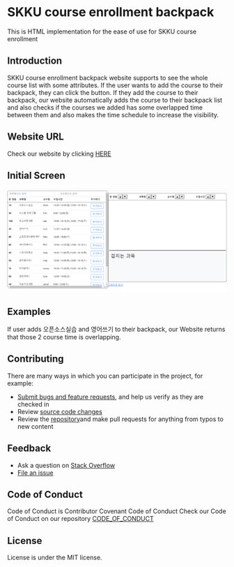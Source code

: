# SKKU course enrollment backpack
This is HTML implementation for the ease of use for SKKU course enrollment

## Introduction
SKKU course enrollment backpack website supports to see the whole course list with some attributes. If the user wants to add the course to their backpack, they can click the button. If they add the course to their backpack, our website automatically adds the course to their backpack list and also checks if the courses we added has some overlapped time between them and also makes the time schedule to increase the visibility.

## Website URL
Check our website by clicking [HERE](https://steve30572.github.io/SKKU_TIMETABLE/)

## Initial Screen
<p align="center">
  <img alt="Website inital screen" src="Initial Screen.PNG">
</p>

## Examples
If user adds 오픈소스실습 and 영어쓰기 to their backpack, our Website returns that those 2 course time is overlapping.

## Contributing

There are many ways in which you can participate in the project, for example:

* [Submit bugs and feature requests](https://github.com/steve30572/SKKU_TIMETABLE/issues), and help us verify as they are checked in
* Review [source code changes](https://github.com/steve30572/SKKU_TIMETABLE)
* Review the [repository](https://github.com/steve30572/SKKU_TIMETABLE)and make pull requests for anything from typos to new content


## Feedback
* Ask a question on [Stack Overflow](https://stackoverflow.com)
* [File an issue](https://github.com/steve30572/SKKU_TIMETABLE/issues)

## Code of Conduct
Code of Conduct is Contributor Covenant Code of Conduct
Check our Code of Conduct on our repository [CODE_OF_CONDUCT](https://github.com/steve30572/SKKU_TIMETABLE/blob/master/CODE_OF_CONDUCT.md)


## License
License is under the MIT license.